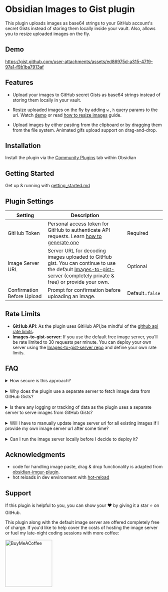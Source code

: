 # Obsidian Images to Gist plugin

This plugin uploads images as base64 strings to your GitHub account's secret Gists instead of storing them locally inside your vault. Also, allows you to resize uploaded images on the fly.

## Demo

https://gist.github.com/user-attachments/assets/ed86975d-a315-47f9-97a1-f9b1ba7913af

## Features

- Upload your images to GitHub secret Gists as base64 strings instead of storing them locally in your vault.

- Resize uploaded images on the fly by adding `w` , `h` query params to the url. Watch [demo](#demo) or read [how to resize images](docs/getting_started.md#resize) guide.

- Upload images by either pasting from the clipboard or by dragging them from the file system. Animated gifs upload support on drag-and-drop.

## Installation

Install the plugin via the [Community Plugins](https://help.obsidian.md/Extending+Obsidian/Community+plugins) tab within Obsidian

## Getting Started

<!-- TODO: add youtube video url -->

<!-- Get up & running with [getting started video]() or if you prefer a written version [getting_started.md](/docs/getting_started.md) -->

Get up & running with [getting_started.md](/docs/getting_started.md)

## Plugin Settings

<!-- prettier-ignore -->
| Setting | Description |  |
|---|---|---|
| GitHub Token | Personal access token for GitHub to authenticate API requests. Learn [how to generate one](/docs/getting_started.md) | Required |
| Image Server URL | Server URL for decoding images uploaded to GitHub gist. You can continue to use the default [Images-to-gist-server](https://github.com/singh-inder/images-to-gist-server) (completely private & free) or provide your own. | Optional |
| Confirmation Before Upload | Prompt for confirmation before uploading an image. | Default=`false` |

## Rate Limits

- **GitHub API**: As the plugin uses GitHub API,be mindful of the [github api rate limits](https://docs.github.com/en/rest/using-the-rest-api/rate-limits-for-the-rest-api?apiVersion=2022-11-28#primary-rate-limit-for-authenticated-users).
- **Images-to-gist-server**: If you use the default free image server, you'll be rate limited to 30 requests per minute. You can deploy your own server using the [Images-to-gist-server repo](https://github.com/singh-inder/images-to-gist-server) and define your own rate limits.

## FAQ

<details>
<summary>How secure is this approach?</summary>
Your image uploaded to GitHub secret Gists cannot be seen unless you share a link or someone magically guesses the URL to your gist.
</details>

<br>

<details>
<summary>Why does the plugin use a separate server to fetch image data from GitHub Gists?</summary>

1. As the image is uploaded as base64 string, the response from GitHub Gist api is a base64 string. The client(Obsidian) makes a request to the image server and receives the decoded image from GitHub Gist api with the necessary `Content-Type` headers so that Obsidian can recognize the resource as an image. In layman terms, this ensures that images are displayed correctly within your notes.

2. Also, I don't have access to service workers in Obsidian which would enable me to do decode base64 strings directly inside Obsidian. If in the future, Obsidian team allows developers to use service workers, I'll add the functionality to handle this entire process directly inside Obsidian.
</details>

<br>

<details>
    <summary>Is there any logging or tracking of data as the plugin uses a separate server to serve images from GitHub Gists?</summary>
  
  - Nope, there is no logging or tracking of data. The [images-to-gist-server](https://github.com/singh-inder/images-to-gist-server) is open source, ensuring transparency and allowing users to review it for themselves. 
  - You can easily self host your own image server by simply forking the repo and deploying it on your platform of choice.
</details>

<br>

<details>
<summary>Will I have to manually update image server url for all existing images if I provide my own image server url after some time?</summary>
 
 - No, you won't have to manually update the image server url for all existing images. 
 - Simply open the command palette (`CTRL/CMD + P`) and search for `Update all image server urls.` This command will automatically update the image server url for all images in current file with the url you've entered in settings.
</details>

<br>

<details>    
<summary>Can I run the image server locally before I decide to deploy it?</summary>

- Absolutely, you can either use [Docker](https://github.com/singh-inder/images-to-gist-server?tab=readme-ov-file#run-locally-using-docker) or [Clone the Repo](https://github.com/singh-inder/images-to-gist-server?tab=readme-ov-file#run-locally-using-docker) and run it locally.

- Inside settings set your image server url to `http://localhost:5000` or whatever port you run the server on.
</details>

## Acknowledgments

- code for handling image paste, drag & drop functionality is adapted from [obsidian-imgur-plugin](https://github.com/obdevimgur/obsidian-imgur-plugin).
- hot reloads in dev environment with [hot-reload](https://github.com/pjeby/hot-reload)

## Support

If this plugin is helpful to you, you can show your ❤️ by giving it a star ⭐️ on GitHub.

This plugin along with the default image server are offered completely free of charge. If you'd like to help cover the costs of hosting the image server or fuel my late-night coding sessions with more coffee:

[<img src="https://cdn.buymeacoffee.com/buttons/v2/default-yellow.png" alt="BuyMeACoffee" width="150">](https://www.buymeacoffee.com/_inder1)
